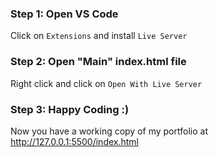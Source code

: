 ### Step 1: Open VS Code

Click on ```Extensions``` and install ```Live Server```

### Step 2: Open "Main" index.html file

Right click and click on ```Open With Live Server```

### Step 3: Happy Coding :)

Now you have a working copy of my portfolio at http://127.0.0.1:5500/index.html
